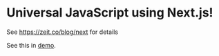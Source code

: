 # Universal JavaScript using Next.js!

See https://zeit.co/blog/next for details

See this in [demo](https://universal-js-app-mhhuwyymer.now.sh).
